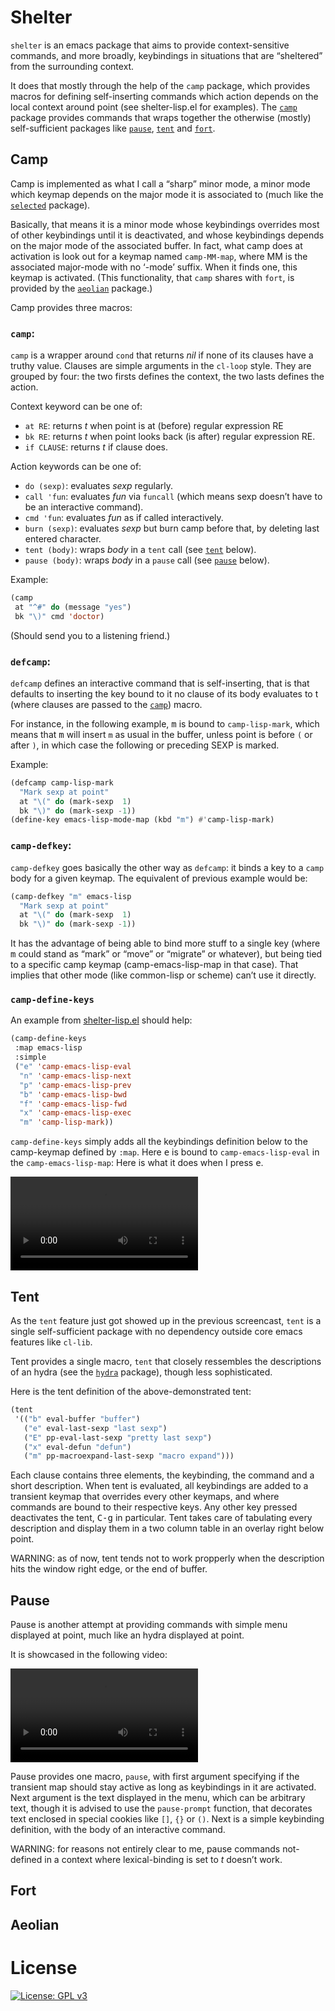 # Shelter

`shelter` is an emacs package that aims to provide context-sensitive
commands, and more broadly, keybindings in situations that are
“sheltered” from the surrounding context.

It does that mostly through the help of the `camp` package, which
provides macros for defining self-inserting commands which action
depends on the local context around point (see shelter-lisp.el for
examples). The [`camp`](#camp) package provides commands that wraps
together the otherwise (mostly) self-sufficient packages like
[`pause`](#pause), [`tent`](#tent) and [`fort`](#fort).

## Camp

Camp is implemented as what I call a “sharp” minor mode, a minor mode
which keymap depends on the major mode it is associated to (much like
the [`selected`](https://github.com/Kungsgeten/selected.el) package).

Basically, that means it is a minor mode whose keybindings overrides
most of other keybindings until it is deactivated, and whose
keybindings depends on the major mode of the associated buffer. In
fact, what camp does at activation is look out for a keymap named
`camp-MM-map`, where MM is the associated major-mode with no ‘-mode’
suffix. When it finds one, this keymap is activated. (This
functionality, that `camp` shares with `fort`, is provided by the
[`aeolian`](#aeolian) package.)

Camp provides three macros:

### `camp`:

`camp` is a wrapper around `cond` that returns _nil_ if none of its
clauses have a truthy value. Clauses are simple arguments in the
`cl-loop` style. They are grouped by four: the two firsts defines the
context, the two lasts defines the action.

Context keyword can be one of:
- `at RE`: returns _t_ when point is at (before) regular expression RE
- `bk RE`: returns _t_ when point looks back (is after) regular
  expression RE.
- `if CLAUSE`: returns _t_ if clause does.

Action keywords can be one of:
- `do (sexp)`: evaluates _sexp_ regularly.
- `call 'fun`: evaluates _fun_ via `funcall` (which means sexp
doesn’t have to be an interactive command).
- `cmd 'fun`: evaluates _fun_ as if called interactively.
- `burn (sexp)`: evaluates _sexp_ but burn camp before that, by
deleting last entered character.
- `tent (body)`: wraps _body_ in a `tent` call (see [`tent`](#tent)
below).
- `pause (body)`: wraps _body_ in a `pause` call (see
[`pause`](#pause) below).

Example:
```lisp
(camp
 at "^#" do (message "yes")
 bk "\)" cmd 'doctor)
```

(Should send you to a listening friend.)

### **`defcamp`**:

`defcamp` defines an interactive command that is self-inserting, that
is that defaults to inserting the key bound to it no clause of its
body evaluates to t (where clauses are passed to the
[`camp`](#camp-1)) macro.

For instance, in the following example, <kbd>m</kbd> is bound to
`camp-lisp-mark`, which means that <kbd>m</kbd> will insert `m` as
usual in the buffer, unless point is before `(` or after `)`, in which
case the following or preceding SEXP is marked.

Example:

```lisp
(defcamp camp-lisp-mark
  "Mark sexp at point"
  at "\(" do (mark-sexp  1)
  bk "\)" do (mark-sexp -1))
(define-key emacs-lisp-mode-map (kbd "m") #'camp-lisp-mark)  
```

### **`camp-defkey`**:

`camp-defkey` goes basically the other way as `defcamp`: it binds
a key to a `camp` body for a given keymap. The equivalent of previous
example would be:

```lisp
(camp-defkey "m" emacs-lisp 
  "Mark sexp at point"
  at "\(" do (mark-sexp  1)
  bk "\)" do (mark-sexp -1))
```

It has the advantage of being able to bind more stuff to a single key
(where <kbd>m</kbd> could stand as “mark” or “move” or “migrate” or
whatever), but being tied to a specific camp keymap
(camp-emacs-lisp-map in that case). That implies that other mode
(like common-lisp or scheme) can’t use it directly.

### **`camp-define-keys`**

An example from
[shelter-lisp.el](https://github.com/sam217pa/emacs-shelter/blob/master/shelter-lisp.el)
should help:

```lisp
(camp-define-keys
 :map emacs-lisp
 :simple
 ("e" 'camp-emacs-lisp-eval
  "n" 'camp-emacs-lisp-next
  "p" 'camp-emacs-lisp-prev
  "b" 'camp-emacs-lisp-bwd
  "f" 'camp-emacs-lisp-fwd
  "x" 'camp-emacs-lisp-exec
  "m" 'camp-lisp-mark))
```

`camp-define-keys` simply adds all the keybindings definition below to
the camp-keymap defined by `:map`. Here <kbd>e</kbd> is bound to
`camp-emacs-lisp-eval` in the `camp-emacs-lisp-map`: Here is what it
does when I press <kbd>e</kbd>.

![camp1](docs/camp1.mp4)

## Tent

As the `tent` feature just got showed up in the previous screencast,
`tent` is a single self-sufficient package with no dependency outside
core emacs features like `cl-lib`.

Tent provides a single macro, `tent` that closely ressembles the
descriptions of an hydra (see the
[`hydra`](https://github.com/abo-abo/hydra) package), though less
sophisticated.

Here is the tent definition of the above-demonstrated tent:

```lisp
(tent 
 '(("b" eval-buffer "buffer")
   ("e" eval-last-sexp "last sexp")
   ("E" pp-eval-last-sexp "pretty last sexp")
   ("x" eval-defun "defun")
   ("m" pp-macroexpand-last-sexp "macro expand")))
```

Each clause contains three elements, the keybinding, the command and
a short description. When tent is evaluated, all keybindings are added
to a transient keymap that overrides every other keymaps, and where
commands are bound to their respective keys. Any other key pressed
deactivates the tent, <kbd>C-g</kbd> in particular. Tent takes care of
tabulating every description and display them in a two column table in
an overlay right below point.

WARNING: as of now, tent tends not to work propperly when the description hits
the window right edge, or the end of buffer.

## Pause

Pause is another attempt at providing commands with simple menu
displayed at point, much like an hydra displayed at point.

It is showcased in the following video:

![pause-1](docs/camp2.mp4)

Pause provides one macro, `pause`, with first argument specifying if
the transient map should stay active as long as keybindings in it are
activated. Next argument is the text displayed in the menu, which can
be arbitrary text, though it is advised to use the `pause-prompt`
function, that decorates text enclosed in special cookies like `[]`,
`{}` or `()`. Next is a simple keybinding definition, with the body of
an interactive command. 

WARNING: for reasons not entirely clear to me, pause commands
not-defined in a context where lexical-binding is set to _t_ doesn’t
work. 

## Fort



## Aeolian

# License

[![License: GPL v3](https://img.shields.io/badge/License-GPLv3-blue.svg)](https://www.gnu.org/licenses/gpl-3.0)
